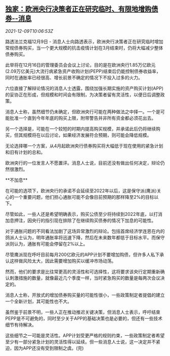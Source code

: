 <!--1639045864000-->
[独家：欧洲央行决策者正在研究临时、有限地增购债券--消息](https://cn.reuters.com/article/ecb-bond-buying-1209-idCNKBS2IO0SF)
------

<div><i>2021-12-09T10:06:53Z</i></div><p>路透法兰克福12月9日 - 消息人士向路透表示，欧洲央行决策者正在研究临时增加常规债券购买，当一个更大规模的抗击疫情计划在3月结束时，仍将大幅减少整体债券购买。</p><p>此举将在12月16日的管理委员会会议上讨论，目的是在欧洲央行1.85万亿欧元(2.09万亿美元)大流行病紧急资产收购计划(PEPP)结束后仍能控制债券收益率，同时在通胀率已经很高、增长前景不确定的情况下不投入过多的火力。</p><p>六位直接了解辩论情况的消息人士透露，围绕加强长期实施的资产购买计划(APP)的妥协正在形成，但规模和时间会有限制，为决策者留有灵活性，以便日后调整政策。</p><p>消息人士称，虽然细节仍未确定，但欧洲央行可能在两种做法之中择一。一个是可能批准一个直到今年年底的购买上限，附带警告并非所有资金都必须花出去。</p><p>另一个选择是，可能在一个较短的时期内提高购买规模，并承诺此后仍将继续购买，但其规模将在以后讨论，如果经济发展符合预期，则可能会降低规模。</p><p>无论选择哪一个方案，从4月起欧洲央行债券购买将大幅低于现在使用的紧急计划和旧有计划的总和。</p><p>欧洲央行的一位发言人不愿置评。消息人士说，目前还没有做出任何决定，辩论仍然很激烈。</p><p>**不加息**</p><p>在可能的选项下，欧洲央行的承诺不会延续至2022年以后，这是保守派(鹰派)关心的一个重要问题，他们担心通胀可能不会像目前预期的那样降至2%的目标以下。</p><p>尽管如此，一些人还是希望明确表示，购买公债至少将持续到2022年底，以打消加息押注，因央行的指引现在排除了在继续购买债券的情况下加息的可能性。</p><p>对于通胀问题的不同看法加剧了这场异常激烈的辩论。包括首席经济学连恩在内的鸽派人士认为，明年通胀率将迅速下降，然后在未来数年都低于目标水平。而保守派则认为，通胀有可能会停留在2%以上。</p><p>尽管鹰派现在呼吁目前每月200亿欧元的APP计划不要增加购债，但许多人私下承认这样做风险太大，因此需要增加购买以缓冲市场动荡。</p><p>然而，他们的要求是比往常更高的灵活性和可选择性，这将要求该央行定期重新确认刺激措施的数量，就像最近几个季度一样，当时紧急购买的数量是每两次会议决定的。</p><p>消息人士称，开放式的增加债券购买量的可能性很小，一些政策制定者提倡的建立一个全新计划，其可能性也不大。</p><p>虽然鉴于前景不明，一些人正在推动推迟关键决策，但消息人士表示，呼吁结束PEPP是不可避免的，同时至少关于APP的基础决策也是必要的，但还有一些技术细节有待解决。</p><p>这些细节之一可能是灵活性。APP计划受更严格的规则约束，一些政策制定者希望至少有一部分紧急计划的灵活性得以延续。但一些消息人士说，这一决定并不紧迫，因为APP还没有受到限制之虞。(完)</p>

